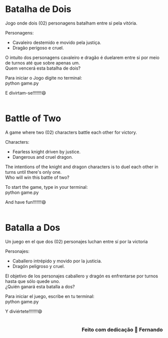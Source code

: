 # Batalha de Dois

Jogo onde dois (02) personagens batalham entre si pela vitória.

Personagens:

- Cavaleiro destemido e movido pela justiça.
- Dragão perigoso e cruel.

O intuito dos personagens cavaleiro e dragão é duelarem entre si por meio de turnos até que sobre apenas um. </br>
Quem vencerá esta batalha de dois?

Para iniciar o Jogo digite no terminal: </br>
python game.py

E divirtam-se!!!!!!!😄
</br></br>

# Battle of Two

A game where two (02) characters battle each other for victory.

Characters:

- Fearless knight driven by justice.
- Dangerous and cruel dragon.

The intentions of the knight and dragon characters is to duel each other in turns until there's only one. </br>
Who will win this battle of two?

To start the game, type in your terminal: </br>
python game.py

And have fun!!!!!!!😄
</br></br>

# Batalla a Dos

Un juego en el que dos (02) personajes luchan entre sí por la victoria

Personajes:

- Caballero intrépido y movido por la justicia.
- Dragón peligroso y cruel.

El objetivo de los personajes caballero y dragón es enfrentarse por turnos hasta que sólo quede uno. </br>
¿Quién ganará esta batalla a dos?

Para iniciar el juego, escribe en tu terminal: </br>
python game.py

Y diviértete!!!!!!!😄
</br></br>

<h3 align="right">Feito com dedicação 🦅 Fernando</h3>
